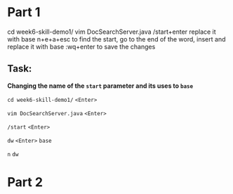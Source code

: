 # Part 1

cd week6-skill-demo1/
vim DocSearchServer.java
/start+enter replace it with base
n+e+a+esc to find the start, go to the end of the word, insert and replace it with base
:wq+enter to save the changes

## Task: 
**Changing the name of the ````start```` parameter and its uses to ````base````**

````cd week6-skill-demo1/```` ````<Enter>````

````vim DocSearchServer.java```` ````<Enter>````

````/start```` ````<Enter>````

````dw```` ````<Enter>```` ````base````

````n```` ````dw````



# Part 2









